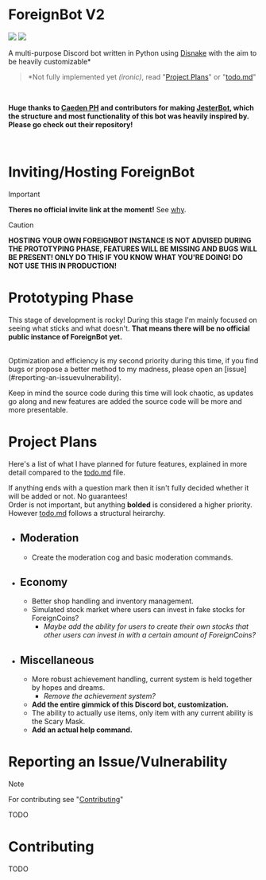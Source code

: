 # ForeignBot V2

<p float="left">
    <img src="https://cdn.discordapp.com/attachments/1046997746722295810/1255193089929117716/icon.png?ex=667c3d28&is=667aeba8&hm=af3bfbec8d5baab94b978d37627b9d9202bf49ca48f03067626b839639a72f42&">
    <img src="https://cdn.discordapp.com/attachments/1046997746722295810/1255195598462783629/text.png?ex=667c3f7f&is=667aedff&hm=ee0b8236a413df1db229d12a0122d7c6443a7c7754c349161d4f9685162fe261&">
</p>

A multi-purpose Discord bot written in Python using [Disnake](https://github.com/DisnakeDev/disnake) with the aim to be heavily customizable*
>*Not fully implemented yet *(ironic)*, read "[Project Plans](#project-plans)" or "[todo.md](./todo.md)"

<br />

**Huge thanks to [Caeden PH](https://github.com/CaedenPH) and contributors for making [JesterBot](https://github.com/CaedenPH/JesterBot), which the structure and most functionality of this bot was heavily inspired by. Please go check out their repository!**

<br />

# Inviting/Hosting ForeignBot

>[!IMPORTANT]
>**Theres no official invite link at the moment!** See [why](#prototyping-phase).

>[!CAUTION]
>**HOSTING YOUR OWN FOREIGNBOT INSTANCE IS NOT ADVISED DURING THE PROTOTYPING PHASE, FEATURES WILL BE MISSING AND BUGS WILL BE PRESENT! ONLY DO THIS IF YOU KNOW WHAT YOU'RE DOING! DO NOT USE THIS IN PRODUCTION!**

# Prototyping Phase
This stage of development is rocky! During this stage I'm mainly focused on seeing what sticks and what doesn't. **That means there will be no official public instance of ForeignBot yet.**

<br />
Optimization and efficiency is my second priority during this time, if you find bugs or propose a better method to my madness, please open an [issue](#reporting-an-issuevulnerability).

Keep in mind the source code during this time will look chaotic, as updates go along and new features are added the source code will be more and more presentable.

# Project Plans
Here's a list of what I have planned for future features, explained in more detail compared to the [todo.md](./todo.md) file.
<br />

If anything ends with a question mark then it isn't fully decided whether it will be added or not. No guarantees!
<br />
Order is not important, but anything **bolded** is considered a higher priority. However [todo.md](./todo.md) follows a structural heirarchy.


- Moderation
  - 
  - Create the moderation cog and basic moderation commands.
- Economy
  - 
  - Better shop handling and inventory management.
  - Simulated stock market where users can invest in fake stocks for ForeignCoins?
    - *Maybe add the ability for users to create their own stocks that other users can invest in with a certain amount of ForeignCoins?*
- Miscellaneous
  - 
  - More robust achievement handling, current system is held together by hopes and dreams.
    - *Remove the achievement system?*
  - **Add the entire gimmick of this Discord bot, customization.**
  - The ability to actually use items, only item with any current ability is the Scary Mask.
  - **Add an actual help command.**

# Reporting an Issue/Vulnerability

> [!NOTE]
> For contributing see "[Contributing](#contributing)"

TODO

# Contributing

TODO